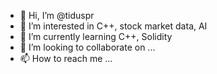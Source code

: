 - 👋 Hi, I’m @tiduspr
- 👀 I’m interested in C++, stock market data, AI
- 🌱 I’m currently learning C++, Solidity
- 💞️ I’m looking to collaborate on ...
- 📫 How to reach me ...

<!---
tiduspr/tiduspr is a ✨ special ✨ repository because its `README.md` (this file) appears on your GitHub profile.
You can click the Preview link to take a look at your changes.
--->

